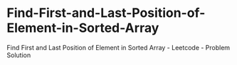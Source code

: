 # Find-First-and-Last-Position-of-Element-in-Sorted-Array
Find First and Last Position of Element in Sorted Array - Leetcode - Problem Solution


